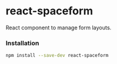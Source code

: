 # react-spaceform

React component to manage form layouts.

### Installation

```bash
npm install --save-dev react-spaceform
```
